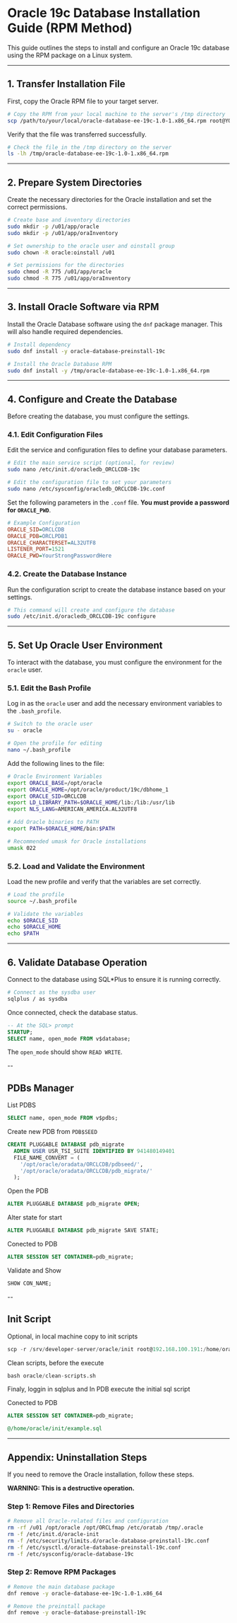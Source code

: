 # Oracle 19c Database Installation Guide (RPM Method)

This guide outlines the steps to install and configure an Oracle 19c database using the RPM package on a Linux system.

---

## 1. Transfer Installation File

First, copy the Oracle RPM file to your target server.

```bash
# Copy the RPM from your local machine to the server's /tmp directory
scp /path/to/your/local/oracle-database-ee-19c-1.0-1.x86_64.rpm root@YOUR_SERVER_IP:/tmp
```

Verify that the file was transferred successfully.

```bash
# Check the file in the /tmp directory on the server
ls -lh /tmp/oracle-database-ee-19c-1.0-1.x86_64.rpm
```

---

## 2. Prepare System Directories

Create the necessary directories for the Oracle installation and set the correct permissions.

```bash
# Create base and inventory directories
sudo mkdir -p /u01/app/oracle
sudo mkdir -p /u01/app/oraInventory

# Set ownership to the oracle user and oinstall group
sudo chown -R oracle:oinstall /u01

# Set permissions for the directories
sudo chmod -R 775 /u01/app/oracle
sudo chmod -R 775 /u01/app/oraInventory
```

---

## 3. Install Oracle Software via RPM

Install the Oracle Database software using the `dnf` package manager. This will also handle required dependencies.

```bash
# Install dependency
sudo dnf install -y oracle-database-preinstall-19c

# Install the Oracle Database RPM
sudo dnf install -y /tmp/oracle-database-ee-19c-1.0-1.x86_64.rpm
```

---

## 4. Configure and Create the Database

Before creating the database, you must configure the settings.

### 4.1. Edit Configuration Files

Edit the service and configuration files to define your database parameters.

```bash
# Edit the main service script (optional, for review)
sudo nano /etc/init.d/oracledb_ORCLCDB-19c

# Edit the configuration file to set your parameters
sudo nano /etc/sysconfig/oracledb_ORCLCDB-19c.conf
```

Set the following parameters in the `.conf` file. **You must provide a password for `ORACLE_PWD`**.

```ini
# Example Configuration
ORACLE_SID=ORCLCDB
ORACLE_PDB=ORCLPDB1
ORACLE_CHARACTERSET=AL32UTF8
LISTENER_PORT=1521
ORACLE_PWD=YourStrongPasswordHere
```

### 4.2. Create the Database Instance

Run the configuration script to create the database instance based on your settings.

```bash
# This command will create and configure the database
sudo /etc/init.d/oracledb_ORCLCDB-19c configure
```

---

## 5. Set Up Oracle User Environment

To interact with the database, you must configure the environment for the `oracle` user.

### 5.1. Edit the Bash Profile

Log in as the `oracle` user and add the necessary environment variables to the `.bash_profile`.

```bash
# Switch to the oracle user
su - oracle

# Open the profile for editing
nano ~/.bash_profile
```

Add the following lines to the file:

```bash
# Oracle Environment Variables
export ORACLE_BASE=/opt/oracle
export ORACLE_HOME=/opt/oracle/product/19c/dbhome_1
export ORACLE_SID=ORCLCDB
export LD_LIBRARY_PATH=$ORACLE_HOME/lib:/lib:/usr/lib
export NLS_LANG=AMERICAN_AMERICA.AL32UTF8

# Add Oracle binaries to PATH
export PATH=$ORACLE_HOME/bin:$PATH

# Recommended umask for Oracle installations
umask 022
```

### 5.2. Load and Validate the Environment

Load the new profile and verify that the variables are set correctly.

```bash
# Load the profile
source ~/.bash_profile

# Validate the variables
echo $ORACLE_SID
echo $ORACLE_HOME
echo $PATH
```

---

## 6. Validate Database Operation

Connect to the database using SQL*Plus to ensure it is running correctly.

```bash
# Connect as the sysdba user
sqlplus / as sysdba
```

Once connected, check the database status.

```sql
-- At the SQL> prompt
STARTUP;
SELECT name, open_mode FROM v$database;
```

The `open_mode` should show `READ WRITE`.

--
## PDBs Manager

List PDBS

```sql
SELECT name, open_mode FROM v$pdbs;
```

Create new PDB from `PDB$SEED`

```sql
CREATE PLUGGABLE DATABASE pdb_migrate 
  ADMIN USER USR_TSI_SUITE IDENTIFIED BY 941480149401
  FILE_NAME_CONVERT = (
    '/opt/oracle/oradata/ORCLCDB/pdbseed/', 
    '/opt/oracle/oradata/ORCLCDB/pdb_migrate/'
  );
```

Open the PDB

```sql
ALTER PLUGGABLE DATABASE pdb_migrate OPEN;
```

Alter state for start

```sql
ALTER PLUGGABLE DATABASE pdb_migrate SAVE STATE;
```

Conected to PDB

```sql
ALTER SESSION SET CONTAINER=pdb_migrate;
```

Validate and Show

```sql
SHOW CON_NAME;
```

--
## Init Script

Optional, in local machine copy to init scripts

```sql
scp -r /srv/developer-server/oracle/init root@192.168.100.191:/home/oracle
```

Clean scripts, before the execute

```sql
bash oracle/clean-scripts.sh
```

Finaly, loggin in sqlplus and In PDB execute the initial sql script

Conected to PDB

```sql
ALTER SESSION SET CONTAINER=pdb_migrate;
```

```sql
@/home/oracle/init/example.sql
```

---

## Appendix: Uninstallation Steps

If you need to remove the Oracle installation, follow these steps.

**WARNING: This is a destructive operation.**

### Step 1: Remove Files and Directories

```bash
# Remove all Oracle-related files and configuration
rm -rf /u01 /opt/oracle /opt/ORCLfmap /etc/oratab /tmp/.oracle
rm -f /etc/init.d/oracle-init
rm -f /etc/security/limits.d/oracle-database-preinstall-19c.conf
rm -f /etc/sysctl.d/oracle-database-preinstall-19c.conf
rm -f /etc/sysconfig/oracle-database-19c
```

### Step 2: Remove RPM Packages

```bash
# Remove the main database package
dnf remove -y oracle-database-ee-19c-1.0-1.x86_64

# Remove the preinstall package
dnf remove -y oracle-database-preinstall-19c
```